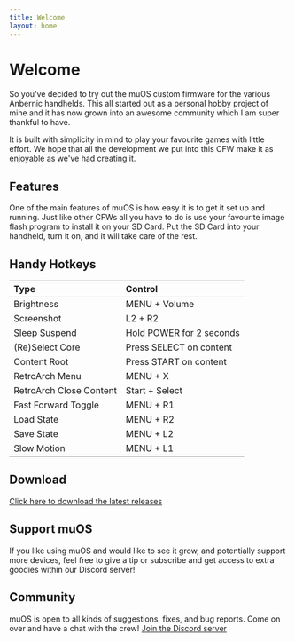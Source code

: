 ```yaml
---
title: Welcome
layout: home
---
```


# Welcome
So you've decided to try out the muOS custom firmware for the various Anbernic handhelds. This all started out as a personal hobby project of mine and it has now grown into an awesome community which I am super thankful to have.

It is built with simplicity in mind to play your favourite games with little effort. We hope that all the development we put into this CFW make it as enjoyable as we've had creating it.

## Features
One of the main features of muOS is how easy it is to get it set up and running. Just like other CFWs all you have to do is use your favourite image flash program to install it on your SD Card. Put the SD Card into your handheld, turn it on, and it will take care of the rest.

## Handy Hotkeys

| Type                    | Control                  |
|:------------------------|:-------------------------|
| Brightness              | MENU + Volume            |
| Screenshot              | L2 + R2                  |
| Sleep Suspend           | Hold POWER for 2 seconds |
| (Re)Select Core         | Press SELECT on content  |
| Content Root            | Press START on content   |
| RetroArch Menu          | MENU + X                 |
| RetroArch Close Content | Start + Select           |
| Fast Forward Toggle     | MENU + R1                |
| Load State              | MENU + R2                |
| Save State              | MENU + L2                |
| Slow Motion             | MENU + L1                |

## Download
[Click here to download the latest releases]

## Support muOS
If you like using muOS and would like to see it grow, and potentially support more devices, feel free to give a tip or subscribe and get access to extra goodies within our Discord server!

## Community
muOS is open to all kinds of suggestions, fixes, and bug reports.
Come on over and have a chat with the crew!
[Join the Discord server]

[Click here to download the latest releases]: https://dl.muos.dev/RG35XX-PLUSH24/
[Join the Discord server]: https://discord.gg/USS5ybVtDz

